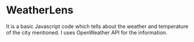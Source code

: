 # WeatherLens
It is a basic Javascript code which tells about the weather and temperature of the city mentioned. I uses OpenWeather API for the information.
